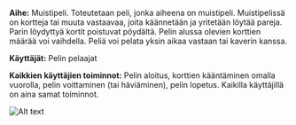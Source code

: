 **Aihe:** Muistipeli. Toteutetaan peli, jonka aiheena on muistipeli.
Muistipelissä on kortteja tai muuta vastaavaa, joita käännetään ja 
yritetään löytää pareja. Parin löydyttyä kortit poistuvat pöydältä. 
Pelin alussa olevien korttien määrää voi vaihdella.
Peliä voi pelata yksin aikaa vastaan tai kaverin kanssa.

**Käyttäjät:** Pelin pelaajat

**Kaikkien käyttäjien toiminnot:** Pelin aloitus, korttien kääntäminen omalla
vuorolla, pelin voittaminen (tai häviäminen), pelin lopetus. Kaikilla 
käyttäjillä on aina samat toiminnot.

![Alt text](https://github.com/Nuukkeli/NeanOhjelmoinninHT/blob/master/dokumentaatio/luokkakaavio.png)

